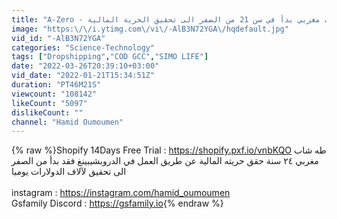 ```yaml
---
title: "A-Zero - تجربة شاب مغربي بدأ في سن 21 من الصفر الى تحقيق الحرية المالية"
image: "https:\/\/i.ytimg.com\/vi\/-AlB3N72YGA\/hqdefault.jpg"
vid_id: "-AlB3N72YGA"
categories: "Science-Technology"
tags: ["Dropshipping","COD GCC","SIMO LIFE"]
date: "2022-03-26T20:39:10+03:00"
vid_date: "2022-01-21T15:34:51Z"
duration: "PT46M21S"
viewcount: "108142"
likeCount: "5097"
dislikeCount: ""
channel: "Hamid Oumoumen"
---
```

{% raw %}Shopify 14Days Free Trial : <a rel="nofollow" target="blank" href="https://shopify.pxf.io/vnbKQO">https://shopify.pxf.io/vnbKQO</a> طه شاب مغربي ٢٤ سنة حقق حريته المالية عن طريق العمل في الدروبشيبينغ فقد بدأ من الصفر الى تحقيق لآلاف الدولارات يوميا<br /><br />instagram : <a rel="nofollow" target="blank" href="https://instagram.com/hamid_oumoumen">https://instagram.com/hamid_oumoumen</a><br />Gsfamily Discord : <a rel="nofollow" target="blank" href="https://gsfamily.io">https://gsfamily.io</a>{% endraw %}
